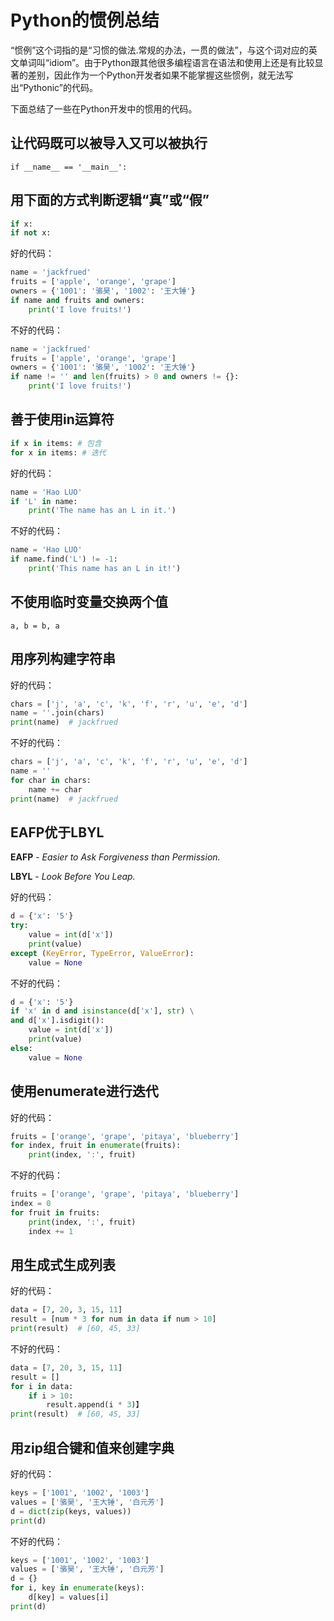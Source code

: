 # Python的惯例总结

“惯例”这个词指的是“习惯的做法.常规的办法，一贯的做法”，与这个词对应的英文单词叫“idiom”。由于Python跟其他很多编程语言在语法和使用上还是有比较显著的差别，因此作为一个Python开发者如果不能掌握这些惯例，就无法写出“Pythonic”的代码。

下面总结了一些在Python开发中的惯用的代码。

## 让代码既可以被导入又可以被执行

`if __name__ == '__main__':`

## 用下面的方式判断逻辑“真”或“假”

```python
if x:
if not x:
```

好的代码：

```python
name = 'jackfrued'
fruits = ['apple', 'orange', 'grape']
owners = {'1001': '骆昊', '1002': '王大锤'}
if name and fruits and owners:
    print('I love fruits!')
```

不好的代码：

```python
name = 'jackfrued'
fruits = ['apple', 'orange', 'grape']
owners = {'1001': '骆昊', '1002': '王大锤'}
if name != '' and len(fruits) > 0 and owners != {}:
    print('I love fruits!')
```

## 善于使用in运算符

```python
if x in items: # 包含
for x in items: # 迭代
```

好的代码：

```python
name = 'Hao LUO'
if 'L' in name:
    print('The name has an L in it.')
```

不好的代码：

```python
name = 'Hao LUO'
if name.find('L') != -1:
    print('This name has an L in it!')
```

## 不使用临时变量交换两个值

`a, b = b, a`

## 用序列构建字符串

好的代码：

```python
chars = ['j', 'a', 'c', 'k', 'f', 'r', 'u', 'e', 'd']
name = ''.join(chars)
print(name)  # jackfrued
```

不好的代码：

```python
chars = ['j', 'a', 'c', 'k', 'f', 'r', 'u', 'e', 'd']
name = ''
for char in chars:
    name += char
print(name)  # jackfrued
```

## EAFP优于LBYL

**EAFP** - _Easier to Ask Forgiveness than Permission._

**LBYL** - _Look Before You Leap._

好的代码：

```python
d = {'x': '5'}
try:
    value = int(d['x'])
    print(value)
except (KeyError, TypeError, ValueError):
    value = None
```

不好的代码：

```python
d = {'x': '5'}
if 'x' in d and isinstance(d['x'], str) \
and d['x'].isdigit():
    value = int(d['x'])
    print(value)
else:
    value = None
```

## 使用enumerate进行迭代

好的代码：

```python
fruits = ['orange', 'grape', 'pitaya', 'blueberry']
for index, fruit in enumerate(fruits):
    print(index, ':', fruit)
```

不好的代码：

```python
fruits = ['orange', 'grape', 'pitaya', 'blueberry']
index = 0
for fruit in fruits:
    print(index, ':', fruit)
    index += 1
```

## 用生成式生成列表

好的代码：

```python
data = [7, 20, 3, 15, 11]
result = [num * 3 for num in data if num > 10]
print(result)  # [60, 45, 33]
```

不好的代码：

```python
data = [7, 20, 3, 15, 11]
result = []
for i in data:
    if i > 10:
        result.append(i * 3)】
print(result)  # [60, 45, 33]
```

## 用zip组合键和值来创建字典

好的代码：

```python
keys = ['1001', '1002', '1003']
values = ['骆昊', '王大锤', '白元芳']
d = dict(zip(keys, values))
print(d)
```

不好的代码：

```python
keys = ['1001', '1002', '1003']
values = ['骆昊', '王大锤', '白元芳']
d = {}
for i, key in enumerate(keys):
    d[key] = values[i]
print(d)
```

